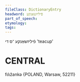 ```yaml
---
fileClass: DictionaryEntry
headword: פֿיליזשאַנקע
part_of_speech: 
etymology: 
tags: 
---
```

פֿיליזשאַנקע
־ס
די
'teacup'

CENTRAL
========

fɩlɩžankə {POLAND, Warsaw, 52211}

